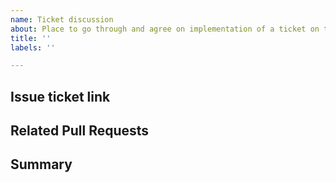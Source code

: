 ```yaml
---
name: Ticket discussion
about: Place to go through and agree on implementation of a ticket on the dev side
title: ''
labels: ''

---
```


## Issue ticket link

## Related Pull Requests

## Summary
